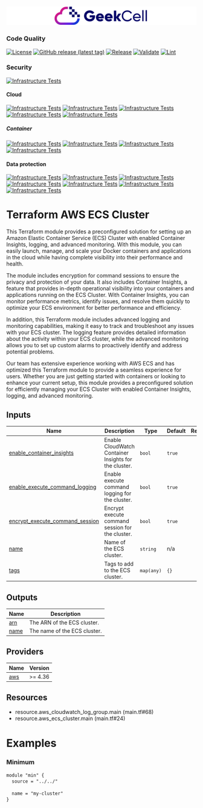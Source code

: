 <!-- BEGIN_TF_DOCS -->
[![Geek Cell GmbH](https://raw.githubusercontent.com/geekcell/template-terraform-module/main/docs/assets/logo.svg)](https://www.geekcell.io/)

### Code Quality
[![License](https://img.shields.io/github/license/geekcell/terraform-aws-ecs-cluster)](https://github.com/geekcell/terraform-aws-ecs-cluster/blob/master/LICENSE)
[![GitHub release (latest tag)](https://img.shields.io/github/v/release/geekcell/terraform-aws-ecs-cluster?logo=github&sort=semver)](https://github.com/geekcell/terraform-aws-ecs-cluster/releases)
[![Release](https://github.com/geekcell/terraform-aws-ecs-cluster/actions/workflows/release.yaml/badge.svg)](https://github.com/geekcell/terraform-aws-ecs-cluster/actions/workflows/release.yaml)
[![Validate](https://github.com/geekcell/terraform-aws-ecs-cluster/actions/workflows/validate.yaml/badge.svg)](https://github.com/geekcell/terraform-aws-ecs-cluster/actions/workflows/validate.yaml)
[![Lint](https://github.com/geekcell/terraform-aws-ecs-cluster/actions/workflows/linter.yaml/badge.svg)](https://github.com/geekcell/terraform-aws-ecs-cluster/actions/workflows/linter.yaml)

### Security
[![Infrastructure Tests](https://www.bridgecrew.cloud/badges/github/geekcell/terraform-aws-ecs-cluster/general)](https://www.bridgecrew.cloud/link/badge?vcs=github&fullRepo=geekcell%2Fterraform-aws-ecs-cluster&benchmark=INFRASTRUCTURE+SECURITY)

#### Cloud
[![Infrastructure Tests](https://www.bridgecrew.cloud/badges/github/geekcell/terraform-aws-ecs-cluster/cis_aws)](https://www.bridgecrew.cloud/link/badge?vcs=github&fullRepo=geekcell%2Fterraform-aws-ecs-cluster&benchmark=CIS+AWS+V1.2)
[![Infrastructure Tests](https://www.bridgecrew.cloud/badges/github/geekcell/terraform-aws-ecs-cluster/cis_aws_13)](https://www.bridgecrew.cloud/link/badge?vcs=github&fullRepo=geekcell%2Fterraform-aws-ecs-cluster&benchmark=CIS+AWS+V1.3)
[![Infrastructure Tests](https://www.bridgecrew.cloud/badges/github/geekcell/terraform-aws-ecs-cluster/cis_azure)](https://www.bridgecrew.cloud/link/badge?vcs=github&fullRepo=geekcell%2Fterraform-aws-ecs-cluster&benchmark=CIS+AZURE+V1.1)
[![Infrastructure Tests](https://www.bridgecrew.cloud/badges/github/geekcell/terraform-aws-ecs-cluster/cis_azure_13)](https://www.bridgecrew.cloud/link/badge?vcs=github&fullRepo=geekcell%2Fterraform-aws-ecs-cluster&benchmark=CIS+AZURE+V1.3)
[![Infrastructure Tests](https://www.bridgecrew.cloud/badges/github/geekcell/terraform-aws-ecs-cluster/cis_gcp)](https://www.bridgecrew.cloud/link/badge?vcs=github&fullRepo=geekcell%2Fterraform-aws-ecs-cluster&benchmark=CIS+GCP+V1.1)

##### Container
[![Infrastructure Tests](https://www.bridgecrew.cloud/badges/github/geekcell/terraform-aws-ecs-cluster/cis_kubernetes_16)](https://www.bridgecrew.cloud/link/badge?vcs=github&fullRepo=geekcell%2Fterraform-aws-ecs-cluster&benchmark=CIS+KUBERNETES+V1.6)
[![Infrastructure Tests](https://www.bridgecrew.cloud/badges/github/geekcell/terraform-aws-ecs-cluster/cis_eks_11)](https://www.bridgecrew.cloud/link/badge?vcs=github&fullRepo=geekcell%2Fterraform-aws-ecs-cluster&benchmark=CIS+EKS+V1.1)
[![Infrastructure Tests](https://www.bridgecrew.cloud/badges/github/geekcell/terraform-aws-ecs-cluster/cis_gke_11)](https://www.bridgecrew.cloud/link/badge?vcs=github&fullRepo=geekcell%2Fterraform-aws-ecs-cluster&benchmark=CIS+GKE+V1.1)
[![Infrastructure Tests](https://www.bridgecrew.cloud/badges/github/geekcell/terraform-aws-ecs-cluster/cis_kubernetes)](https://www.bridgecrew.cloud/link/badge?vcs=github&fullRepo=geekcell%2Fterraform-aws-ecs-cluster&benchmark=CIS+KUBERNETES+V1.5)

#### Data protection
[![Infrastructure Tests](https://www.bridgecrew.cloud/badges/github/geekcell/terraform-aws-ecs-cluster/soc2)](https://www.bridgecrew.cloud/link/badge?vcs=github&fullRepo=geekcell%2Fterraform-aws-ecs-cluster&benchmark=SOC2)
[![Infrastructure Tests](https://www.bridgecrew.cloud/badges/github/geekcell/terraform-aws-ecs-cluster/pci)](https://www.bridgecrew.cloud/link/badge?vcs=github&fullRepo=geekcell%2Fterraform-aws-ecs-cluster&benchmark=PCI-DSS+V3.2)
[![Infrastructure Tests](https://www.bridgecrew.cloud/badges/github/geekcell/terraform-aws-ecs-cluster/pci_dss_v321)](https://www.bridgecrew.cloud/link/badge?vcs=github&fullRepo=geekcell%2Fterraform-aws-ecs-cluster&benchmark=PCI-DSS+V3.2.1)
[![Infrastructure Tests](https://www.bridgecrew.cloud/badges/github/geekcell/terraform-aws-ecs-cluster/iso)](https://www.bridgecrew.cloud/link/badge?vcs=github&fullRepo=geekcell%2Fterraform-aws-ecs-cluster&benchmark=ISO27001)
[![Infrastructure Tests](https://www.bridgecrew.cloud/badges/github/geekcell/terraform-aws-ecs-cluster/nist)](https://www.bridgecrew.cloud/link/badge?vcs=github&fullRepo=geekcell%2Fterraform-aws-ecs-cluster&benchmark=NIST-800-53)
[![Infrastructure Tests](https://www.bridgecrew.cloud/badges/github/geekcell/terraform-aws-ecs-cluster/hipaa)](https://www.bridgecrew.cloud/link/badge?vcs=github&fullRepo=geekcell%2Fterraform-aws-ecs-cluster&benchmark=HIPAA)
[![Infrastructure Tests](https://www.bridgecrew.cloud/badges/github/geekcell/terraform-aws-ecs-cluster/fedramp_moderate)](https://www.bridgecrew.cloud/link/badge?vcs=github&fullRepo=geekcell%2Fterraform-aws-ecs-cluster&benchmark=FEDRAMP+%28MODERATE%29)

# Terraform AWS ECS Cluster

This Terraform module provides a preconfigured solution for setting up an Amazon Elastic Container Service (ECS)
Cluster with enabled Container Insights, logging, and advanced monitoring. With this module, you can easily launch,
manage, and scale your Docker containers and applications in the cloud while having complete visibility into their
performance and health.

The module includes encryption for command sessions to ensure the privacy and protection of your data. It also
includes Container Insights, a feature that provides in-depth operational visibility into your containers and
applications running on the ECS Cluster. With Container Insights, you can monitor performance metrics, identify
issues, and resolve them quickly to optimize your ECS environment for better performance and efficiency.

In addition, this Terraform module includes advanced logging and monitoring capabilities, making it easy to track
and troubleshoot any issues with your ECS cluster. The logging feature provides detailed information about the
activity within your ECS cluster, while the advanced monitoring allows you to set up custom alarms to proactively
identify and address potential problems.

Our team has extensive experience working with AWS ECS and has optimized this Terraform module to provide a
seamless experience for users. Whether you are just getting started with containers or looking to enhance your
current setup, this module provides a preconfigured solution for efficiently managing your ECS Cluster with enabled
Container Insights, logging, and advanced monitoring.

## Inputs

| Name | Description | Type | Default | Required |
|------|-------------|------|---------|:--------:|
| <a name="input_enable_container_insights"></a> [enable\_container\_insights](#input\_enable\_container\_insights) | Enable CloudWatch Container Insights for the cluster. | `bool` | `true` | no |
| <a name="input_enable_execute_command_logging"></a> [enable\_execute\_command\_logging](#input\_enable\_execute\_command\_logging) | Enable execute command logging for the cluster. | `bool` | `true` | no |
| <a name="input_encrypt_execute_command_session"></a> [encrypt\_execute\_command\_session](#input\_encrypt\_execute\_command\_session) | Encrypt execute command session for the cluster. | `bool` | `true` | no |
| <a name="input_name"></a> [name](#input\_name) | Name of the ECS cluster. | `string` | n/a | yes |
| <a name="input_tags"></a> [tags](#input\_tags) | Tags to add to the ECS cluster. | `map(any)` | `{}` | no |

## Outputs

| Name | Description |
|------|-------------|
| <a name="output_arn"></a> [arn](#output\_arn) | The ARN of the ECS cluster. |
| <a name="output_name"></a> [name](#output\_name) | The name of the ECS cluster. |

## Providers

| Name | Version |
|------|---------|
| <a name="provider_aws"></a> [aws](#provider\_aws) | >= 4.36 |

## Resources

- resource.aws_cloudwatch_log_group.main (main.tf#68)
- resource.aws_ecs_cluster.main (main.tf#24)

# Examples
### Minimum
```hcl
module "min" {
  source = "../../"

  name = "my-cluster"
}
```
<!-- END_TF_DOCS -->
